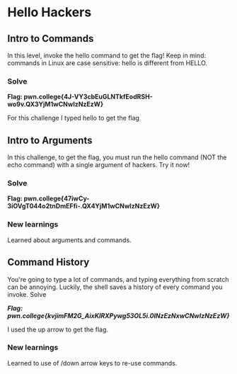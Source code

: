# Hello Hackers

## Intro to Commands

In this level, invoke the hello command to get the flag! Keep in mind: commands in Linux are case sensitive: hello is different from HELLO.

### Solve
**Flag: pwn.college{4J-VY3cbEuGLNTkfEodRSH-wo9v.QX3YjM1wCNwIzNzEzW}**

For this challenge I typed hello to get the flag

## Intro to Arguments

In this challenge, to get the flag, you must run the hello command (NOT the echo command) with a single argument of hackers. Try it now!

### Solve
**Flag: pwn.college{47iwCy-3iOVgT044o2tnDmEFfi-.QX4YjM1wCNwIzNzEzW}**

### New learnings
Learned about arguments and commands.

## Command History

You're going to type a lot of commands, and typing everything from scratch can be annoying. Luckily, the shell saves a history of every command you invoke.
Solve

***Flag: pwn.college{kvjimFM2G_AixKlRXPywg53OL5i.0lNzEzNxwCNwIzNzEzW}***

I used the up arrow to get the flag.

### New learnings
Learned to use of /down arrow keys to re-use commands.

